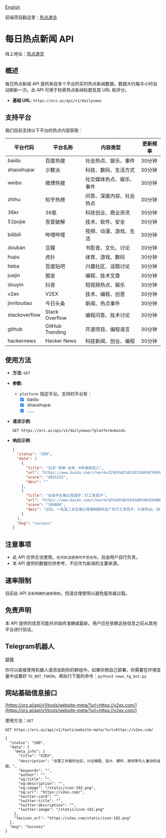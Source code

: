 [English](README_EN.md)

前端项目戳这里：[热点速览](https://github.com/orz-ai/hot_news_front)

# 每日热点新闻 API

线上地址：[热点速览](https://news.orz.ai/)


## 概述

每日热点新闻 API 提供来自多个平台的实时热点新闻数据。数据大约每半小时自动刷新一次。此 API 可用于检索热点新闻标题及其 URL 和评分。

- **基础 URL**: `https://orz.ai/api/v1/dailynews`

## 支持平台

我们目前支持以下平台的热点内容获取：

| 平台代码 | 平台名称 | 内容类型 | 更新频率 |
|----------|----------|----------|----------|
| baidu | 百度热搜 | 社会热点、娱乐、事件 | 30分钟 |
| shaoshupai | 少数派 | 科技、数码、生活方式 | 30分钟 |
| weibo | 微博热搜 | 社交媒体热点、娱乐、事件 | 30分钟 |
| zhihu | 知乎热榜 | 问答、深度内容、社会热点 | 30分钟 |
| 36kr | 36氪 | 科技创业、商业资讯 | 30分钟 |
| 52pojie | 吾爱破解 | 技术、软件、安全 | 30分钟 |
| bilibili | 哔哩哔哩 | 视频、动漫、游戏、生活 | 30分钟 |
| douban | 豆瓣 | 书影音、文化、讨论 | 30分钟 |
| hupu | 虎扑 | 体育、游戏、数码 | 30分钟 |
| tieba | 百度贴吧 | 兴趣社区、话题讨论 | 30分钟 |
| juejin | 掘金 | 编程、技术文章 | 30分钟 |
| douyin | 抖音 | 短视频热点、娱乐 | 30分钟 |
| v2ex | V2EX | 技术、编程、创意 | 30分钟 |
| jinritoutiao | 今日头条 | 新闻、热点事件 | 30分钟 |
| stackoverflow | Stack Overflow | 编程问答、技术讨论 | 30分钟 |
| github | GitHub Trending | 开源项目、编程语言 | 30分钟 |
| hackernews | Hacker News | 科技新闻、创业、编程 | 30分钟 |

## 使用方法

- **方法**: `GET`
- **参数**:
  - `platform`: 指定平台。支持的平台有：
    - [x] baidu
    - [x] shaoshupai
    - [x] ......

- **请求示例**:
  ```shell
  GET https://orz.ai/api/v1/dailynews/?platform=baidu
  ```

- **响应示例**:
  ```json
  {
    "status": "200",
    "data": [
      {
        "title": "32岁'母单'女孩：6年相亲百人",
        "url": "https://www.baidu.com/s?word=32%E5%B2%81%E2%80%9C%E6%AF%8D%E5%8D%95%E2%80%9D%E5%A5%B3%E5%AD%A9%EF%BC%9A6%E5%B9%B4%E7%9B%B8%E4%BA%B2%E7%99%BE%E4%BA%BA&sa=fyb_news",
        "score": "4955232",
        "desc": ""
      },
      {
        "title": "女高中生被父母退学：打工卖包子",
        "url": "https://www.baidu.com/s?word=%E5%A5%B3%E9%AB%98%E4%B8%AD%E7%94%9F%E8%A2%AB%E7%88%B6%E6%AF%8D%E9%80%80%E5%AD%A6%EF%BC%9A%E6%89%93%E5%B7%A5%E5%8D%96%E5%8C%85%E5%AD%90&sa=fyb_news",
        "score": "100000",
        "desc": "近日，一名高二女生被父母强制辍学去广东打工卖包子，引发热议。26日，当地教育局回应：已经妥善处理了，女生已复学。"
      }
    ],
    "msg": "success"
  }
  ```

## 注意事项

- 此 API 仅供合法使用。`任何非法使用均不受支持`，且由用户自行负责。
- 本 API 提供的数据仅供参考，不应作为新闻的主要来源。

## 速率限制

目前此 API `没有明确的速率限制`，但请合理使用以避免服务器过载。

## 免责声明

本 API 提供的信息可能并非始终准确或最新。用户应在依赖这些信息之前从其他平台进行验证。


## Telegram机器人
[链接](https://t.me/SpaceWatcherBot)

你可以直接使用机器人或添加到你的群组中。如果你想自己部署，你需要在环境变量中设置好 `TG_BOT_TOKEN`，再执行下面的命令：`python3 news_tg_bot.py`

## 网站基础信息接口

[https://orz.ai/api/v1/tools/website-meta/?url=https://v2ex.com/](https://orz.ai/api/v1/tools/website-meta/?url=https://v2ex.com/)

使用方法：`GET`
```shell
GET https://orz.ai/api/v1/tools/website-meta/?url=https://v2ex.com/

{
  "status": "200",
  "data": {
    "meta_info": {
      "title": "V2EX",
      "description": "创意工作者的社区。讨论编程、设计、硬件、游戏等令人激动的话题。",
      "keywords": "",
      "author": "",
      "og:title": "",
      "og:description": "",
      "og:image": "/static/icon-192.png",
      "og:url": "https://v2ex.com/",
      "twitter:card": "",
      "twitter:title": "",
      "twitter:description": "",
      "twitter:image": "/static/icon-192.png"
    },
    "favicon_url": "https://v2ex.com/static/icon-192.png"
  },
  "msg": "Success"
}
